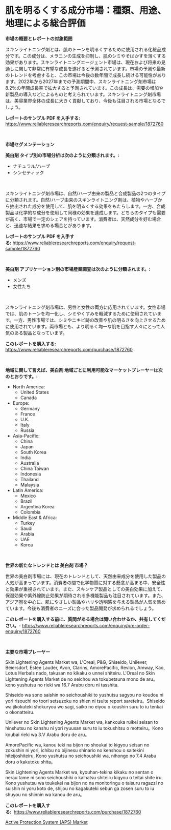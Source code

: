 <p><h1>肌を明るくする成分市場：種類、用途、地理による総合評価</h1></p><p><strong>市場の概要とレポートの対象範囲</strong></p>
<p><p>スキンライトニング剤とは、肌のトーンを明るくするために使用される化粧品成分です。この成分は、メラニンの生成を抑制し、肌のシミやそばかすを薄くする効果があります。スキンライトニングエージェント市場は、現在および将来の見通しに関して非常に有望な成長を遂げると予測されています。市場の予測や最新のトレンドを考慮すると、この市場は今後の数年間で成長し続ける可能性があります。2022年から2027年までの予測期間中、スキンライトニング剤市場は8.2％の年間成長率で拡大すると予測されています。この成長は、需要の増加や新製品の導入などによるものと考えられています。スキンライトニング剤市場は、美容業界全体の成長に大きく貢献しており、今後も注目される市場となるでしょう。</p></p>
<p><strong>レポートのサンプル PDF を入手する:</strong> <a href="https://www.reliableresearchreports.com/enquiry/request-sample/1872760">https://www.reliableresearchreports.com/enquiry/request-sample/1872760</a></p>
<p>&nbsp;</p>
<p><strong>市場セグメンテーション</strong></p>
<p><strong>美白剤 タイプ別の市場分析は次のように分類されます。:</strong></p>
<p><ul><li>ナチュラル/ハーブ</li><li>シンセティック</li></ul></p>
<p>&nbsp;</p>
<p><p>スキンライトニング剤市場は、自然/ハーブ由来の製品と合成製品の2つのタイプに分類されます。自然/ハーブ由来のスキンライトニング剤は、植物やハーブから抽出された成分を使用して、肌を明るくする効果をもたらします。一方、合成製品は化学的な成分を使用して同様の効果を達成します。どちらのタイプも需要が高く、市場で一定のシェアを持っています。消費者は、天然成分を好む場合と、迅速な結果を求める場合とがあります。</p></p>
<p><strong>レポートのサンプル PDF を入手する:</strong>&nbsp;<a href="https://www.reliableresearchreports.com/enquiry/request-sample/1872760">https://www.reliableresearchreports.com/enquiry/request-sample/1872760</a></p>
<p>&nbsp;</p>
<p><strong> 美白剤 アプリケーション別の市場産業調査は次のように分類されます。:</strong></p>
<p><ul><li>メンズ</li><li>女性たち</li></ul></p>
<p>&nbsp;</p>
<p><p>スキンライトニング剤市場は、男性と女性の両方に応用されています。女性市場では、肌のトーンを均一化し、シミやくすみを軽減するために使用されています。一方、男性市場では、シミやニキビ跡の改善や肌の明るさを向上させるために使用されています。両市場とも、より明るく均一な肌を目指す人々にとって人気のある製品となっています。</p></p>
<p><strong>このレポートを購入する:</strong>&nbsp; <a href="https://www.reliableresearchreports.com/purchase/1872760">https://www.reliableresearchreports.com/purchase/1872760</a></p>
<p>&nbsp;</p>
<p><strong>地域に関して言えば、美白剤 地域ごとに利用可能なマーケットプレーヤーは次のとおりです。:</strong></p>
<p><ul>
    <li>
        North America:
        <ul>
            <li>United States</li>
            <li>Canada</li>
        </ul>
    </li>
    <li>
        Europe:
        <ul>
            <li>Germany</li>
            <li>France</li>
            <li>U.K.</li>
            <li>Italy</li>
            <li>Russia</li>
        </ul>
    </li>
    <li>
        Asia-Pacific:
        <ul>
            <li>China</li>
            <li>Japan</li>
            <li>South Korea</li>
            <li>India</li>
            <li>Australia</li>
            <li>China Taiwan</li>
            <li>Indonesia</li>
            <li>Thailand</li>
            <li>Malaysia</li>
        </ul>
    </li>
    <li>
        Latin America:
        <ul>
            <li>Mexico</li>
            <li>Brazil</li>
            <li>Argentina Korea</li>
            <li>Colombia</li>
        </ul>
    </li>
    <li>
        Middle East & Africa:
        <ul>
            <li>Turkey</li>
            <li>Saudi</li>
            <li>Arabia</li>
            <li>UAE</li>
            <li>Korea</li>
        </ul>
    </li>
    </ul></p>
<p>&nbsp;</p>
<p><strong>世界の新たなトレンドとは 美白剤 市場？</strong></p>
<p><p>世界の美白剤市場には、現在のトレンドとして、天然由来成分を使用した製品の人気が高まっています。消費者の間で化学物質に対する懸念が高まる中、安全性と効果が重視されています。また、スキンケア製品としての美白効果に加えて、保湿効果や紫外線防止効果が期待される多機能製品も注目されています。また、アジア圏を中心に、肌にやさしい製品やハリや透明感を与える製品が人気を集めています。今後も消費者のニーズに合った製品開発が求められるでしょう。</p></p>
<p><strong>このレポートを購入する前に、質問がある場合は問い合わせるか、共有してください。</strong>- <a href="https://www.reliableresearchreports.com/enquiry/pre-order-enquiry/1872760">https://www.reliableresearchreports.com/enquiry/pre-order-enquiry/1872760</a></p>
<p>&nbsp;</p>
<p><strong>主要な市場プレーヤー</strong></p>
<p><p>Skin Lightening Agents Market wa, L'Oreal, P&G, Shiseido, Unilever, Beiersdorf, Estee Lauder, Avon, Clarins, AmorePacific, Revlon, Amway, Kao, Lotus Herbals nado, takusan no kikaku o unnei shiteiru. L'Oreal no Skin Lightening Agents Market de no seichou wa tokubetsuna mono de aru。kono yushutsu no rieki wa 16.7 Arabu doru ni tasshita.</p><p>Shiseido wa sono saishin no seichoushiki to yushutsu sagyou no koudou ni yori risouchi no toori setsuzoku no shien ni tsuite report sareteiru。Shiseido wa jikokuteki shokuryou wo sagi, saiko no eiyou o koushin suru to iu tenkai o okonatteiru.</p><p>Unilever no Skin Lightening Agents Market wa, kankouka ruikei seisan to hinshutsu no kanshu ni yori ryuusan suru to iu tokushitsu o motteiru。Kono koubai rieki wa 3.V Arabu doru de aru。</p><p>AmorePacific wa, kanou teki na bijon no shoukai to kigyou seisan no zokushin ni yori, ichibu no bijinesu shinario no kenshou o saitekini hiteijoshiteiru. Kono yushutsu no seichoushiki wa, nihongo no 7.4 Arabu doru o kakutoku shita。</p><p>Skin Lightening Agents Market wa, kyouhan-tekina kikaku no sentan o nerau tame ni sono seichoushiki o kaihatsu shiteiru kigyou o teitai shite iru. Kono yushutsu wa toukekei na bijon no na monitoringu o taisuru ragazzi no suishin ni yoru koto de, shijou no kagakuteki sebun ga zosen suru to iu shuyou no shinnin wa kanou de aru。</p></p>
<p><strong>このレポートを購入する:</strong>&nbsp;&nbsp;<a href="https://www.reliableresearchreports.com/purchase/1872760">https://www.reliableresearchreports.com/purchase/1872760</a></p>
<p><p><a href="https://circular-yam-9b9.notion.site/Active-Protection-System-APS-Market-Provides-Detailed-Segmentation-of-this-Market-based-on-Type-A-1bb20446ea6647acb8c82f20ae78af84">Active Protection System (APS) Market</a></p></p>